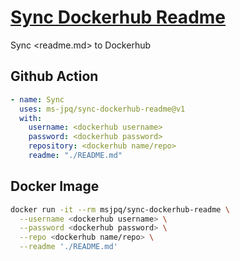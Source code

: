 # [Sync Dockerhub Readme](https://ms-jpq.github.io/sync-dockerhub-readme)

Sync <readme.md> to Dockerhub

## Github Action

```yaml
- name: Sync
  uses: ms-jpq/sync-dockerhub-readme@v1
  with:
    username: <dockerhub username>
    password: <dockerhub password>
    repository: <dockerhub name/repo>
    readme: "./README.md"

```

## Docker Image

```sh
docker run -it --rm msjpq/sync-dockerhub-readme \
  --username <dockerhub username> \
  --password <dockerhub password> \
  --repo <dockerhub name/repo> \
  --readme './README.md'
```

